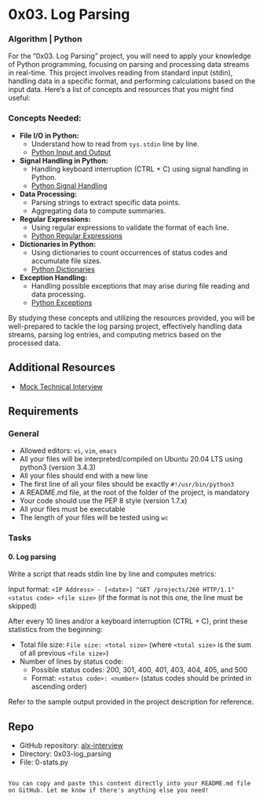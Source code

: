 # 0x03. Log Parsing

### Algorithm | Python

For the “0x03. Log Parsing” project, you will need to apply your knowledge of Python programming, focusing on parsing and processing data streams in real-time. This project involves reading from standard input (stdin), handling data in a specific format, and performing calculations based on the input data. Here’s a list of concepts and resources that you might find useful:

### Concepts Needed:
- **File I/O in Python:**
  - Understand how to read from `sys.stdin` line by line.
  - [Python Input and Output](https://docs.python.org/3/tutorial/inputoutput.html)
- **Signal Handling in Python:**
  - Handling keyboard interruption (CTRL + C) using signal handling in Python.
  - [Python Signal Handling](https://docs.python.org/3/library/signal.html)
- **Data Processing:**
  - Parsing strings to extract specific data points.
  - Aggregating data to compute summaries.
- **Regular Expressions:**
  - Using regular expressions to validate the format of each line.
  - [Python Regular Expressions](https://docs.python.org/3/library/re.html)
- **Dictionaries in Python:**
  - Using dictionaries to count occurrences of status codes and accumulate file sizes.
  - [Python Dictionaries](https://docs.python.org/3/tutorial/datastructures.html#dictionaries)
- **Exception Handling:**
  - Handling possible exceptions that may arise during file reading and data processing.
  - [Python Exceptions](https://docs.python.org/3/tutorial/errors.html)

By studying these concepts and utilizing the resources provided, you will be well-prepared to tackle the log parsing project, effectively handling data streams, parsing log entries, and computing metrics based on the processed data.

## Additional Resources
- [Mock Technical Interview](https://www.youtube.com/watch?v=5dRTK-_Bzd0)

## Requirements
### General
- Allowed editors: `vi`, `vim`, `emacs`
- All your files will be interpreted/compiled on Ubuntu 20.04 LTS using python3 (version 3.4.3)
- All your files should end with a new line
- The first line of all your files should be exactly `#!/usr/bin/python3`
- A README.md file, at the root of the folder of the project, is mandatory
- Your code should use the PEP 8 style (version 1.7.x)
- All your files must be executable
- The length of your files will be tested using `wc`

### Tasks
#### 0. Log parsing
Write a script that reads stdin line by line and computes metrics:

Input format: `<IP Address> - [<date>] "GET /projects/260 HTTP/1.1" <status code> <file size>` (if the format is not this one, the line must be skipped)

After every 10 lines and/or a keyboard interruption (CTRL + C), print these statistics from the beginning:
- Total file size: `File size: <total size>` (where `<total size>` is the sum of all previous `<file size>`)
- Number of lines by status code:
  - Possible status codes: 200, 301, 400, 401, 403, 404, 405, and 500
  - Format: `<status code>: <number>` (status codes should be printed in ascending order)

Refer to the sample output provided in the project description for reference.

## Repo
- GitHub repository: [alx-interview](https://github.com/alx-interview)
- Directory: 0x03-log_parsing
- File: 0-stats.py
```

You can copy and paste this content directly into your README.md file on GitHub. Let me know if there's anything else you need!